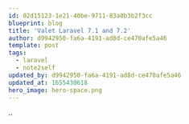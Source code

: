 ```yaml
---
id: 02d15123-1e21-40be-9711-83a0b3b2f3cc
blueprint: blog
title: 'Valet Laravel 7.1 and 7.2'
author: d9942950-fa6a-4191-ad8d-ce470afe5a46
template: post
tags:
  - laravel
  - note2self
updated_by: d9942950-fa6a-4191-ad8d-ce470afe5a46
updated_at: 1655430618
hero_image: hero-space.png
---
```

..